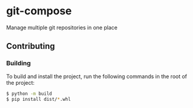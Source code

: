 # git-compose
Manage multiple git repositories in one place

## Contributing
### Building
To build and install the project, run the following commands in the root of the project:
```bash
$ python -m build
$ pip install dist/*.whl
```